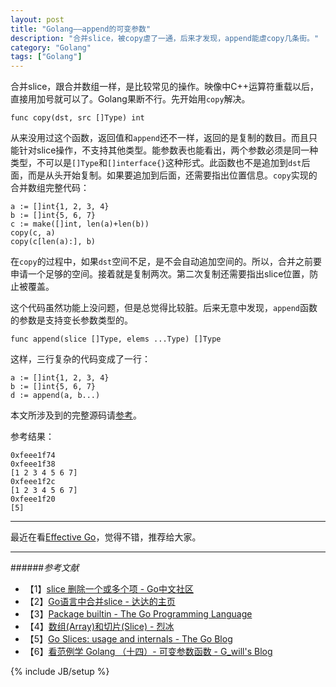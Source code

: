 ```yaml
---
layout: post
title: "Golang——append的可变参数"
description: "合并slice，被copy虐了一通，后来才发现，append能虐copy几条街。"
category: "Golang"
tags: ["Golang"]
---
```


合并slice，跟合并数组一样，是比较常见的操作。映像中C++运算符重载以后，直接用加号就可以了。Golang果断不行。先开始用`copy`解决。

	func copy(dst, src []Type) int

从来没用过这个函数，返回值和`append`还不一样，返回的是复制的数目。而且只能针对slice操作，不支持其他类型。能参数表也能看出，两个参数必须是同一种类型，不可以是`[]Type`和`[]interface{}`这种形式。此函数也不是追加到`dst`后面，而是从头开始复制。如果要追加到后面，还需要指出位置信息。`copy`实现的合并数组完整代码：

	a := []int{1, 2, 3, 4}
	b := []int{5, 6, 7}
	c := make([]int, len(a)+len(b))
	copy(c, a)
	copy(c[len(a):], b)

在`copy`的过程中，如果`dst`空间不足，是不会自动追加空间的。所以，合并之前要申请一个足够的空间。接着就是复制两次。第二次复制还需要指出slice位置，防止被覆盖。

这个代码虽然功能上没问题，但是总觉得比较脏。后来无意中发现，`append`函数的参数是支持变长参数类型的。

	func append(slice []Type, elems ...Type) []Type

这样，三行复杂的代码变成了一行：

	a := []int{1, 2, 3, 4}
	b := []int{5, 6, 7}
	d := append(a, b...)

本文所涉及到的完整源码请[参考](https://github.com/mnhkahn/go_code/blob/master/test_append.go)。

参考结果：

	0xfeee1f74
	0xfeee1f38
	[1 2 3 4 5 6 7]
	0xfeee1f2c
	[1 2 3 4 5 6 7]
	0xfeee1f20
	[5]

---

最近在看[Effective Go](http://golang.org/doc/effective_go.html)，觉得不错，推荐给大家。

---

######*参考文献*
+ 【1】[slice 删除一个或多个项 - Go中文社区](http://bbs.studygolang.com/thread-9-1-1.html)
+ 【2】[Go语言中合并slice - 达达的主页](http://1234n.com/?post/ihu5vz)
+ 【3】[Package builtin - The Go Programming Language](http://golang.org/pkg/builtin/#append)
+ 【4】[数组(Array)和切片(Slice) - 烈冰](http://my.oschina.net/lxpan/blog/87432)
+ 【5】[Go Slices: usage and internals - The Go Blog](http://blog.golang.org/go-slices-usage-and-internals)
+ 【6】[看范例学 Golang （十四）- 可变参数函数 - G_will's Blog](http://ieqi.net/2013/03/11/%E7%9C%8B%E8%8C%83%E4%BE%8B%E5%AD%A6-golang-%EF%BC%88%E5%8D%81%E5%9B%9B%EF%BC%89-%E5%8F%AF%E5%8F%98%E5%8F%82%E6%95%B0%E5%87%BD%E6%95%B0/)

{% include JB/setup %}